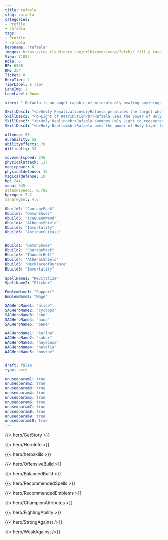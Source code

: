 ```yaml
---
title: rafaela
slug: rafaela
categories: 
- Profile 
- rafaela
tags: 
- Profile
- rafaela
heroname: "rafaela"
images: https://res.cloudinary.com/drlhixyyd/image/fetch/c_fill,g_face,f_auto/https://cdn2-build.mobagenie.my.id/p/images/banner/full/rafaela.jpg
View: 71054 
Role: 6 
BP: 6500
DM: 254 
Ticket: 0 
HeroTier: 2 
TierLabel: S Tier 
LaneImg: 2
LaneLabel: Roam 

story: " Rafaela is an angel capable of miraculously healing anything. It is said that when she appears, all pain suddenly vanishes, all wounds instantly heal, and all evil disperses like rain clouds when the sun comes out. Now Rafaela has descended upon the Land of Dawn in the hopes of using her miraculous powers to restore peace to the land. "

SkillDesc1: "<b>Deity Penalization<br>Rafaela penalizes the target who has killed her (the target should be within a certain range). She charges for 2s and then sends the penalization power to the target, dealing <font color='#E5CB19'>(True Damage)</font> equal to 20% of the target's Max HP. It can be blocked by other enemy heroes. This skill works only on enemy heroes."   
SkillDesc2: "<b>Light of Retribution<br>Rafaela uses the power of Holy Light to deal 225<font color='#27C0C7'>( +120% Total Magic Power)</font> <font color='#3B69FF'>(Magic Damage)</font> to three nearest enemies, revealing them for a short period of time and slowing them by 40% for 1.5s. If this skill hits the same target multiple times within 5s, its damage will be increased by 20% after each hit. Stacks up to 3 times."   
SkillDesc3: "<b>Holy Healing<br>Rafaela summons Holy Light to regenerate 250<font color='#27C0C7'>( +50% Total Magic Power)</font> HP for herself and the most-injured nearby ally. Regenerates 100<font color='#27C0C7'>( +25% Total Magic Power)</font> HP for other nearby allied heroes. Increases their Movement Speed by 50% within the following 1.5s."   
SkillDesc4: "<b>Holy Baptism<br>Rafaela uses the power of Holy Light to punish enemies in front of her, dealing 460<font color='#27C0C7'>( +120% Total Magic Power)</font> <font color='#3B69FF'>(Magic Damage)</font> and stunning them for 1.5s."  

offense: 50 
durability: 52 
abilityeffects: 70 
difficulty: 33 

movementspeed: 245
physicalattack: 117
magicpower: 0
physicaldefense: 15
magicaldefense: 10
hp: 2441
mana: 545
attackspeed:: 0.792
hpregen: 7.2
manaregen:: 4.6
 
Obuild1: "CourageMask"  
Obuild2: "DemonShoes" 
Obuild3: "IceQueenWand" 
Obuild4: "AthenasShield" 
Obuild5: "Immortality" 
Obuild6: "AntiqueCuirass" 


Bbuild1: "DemonShoes"  
Bbuild2: "CourageMask" 
Bbuild3: "ThunderBelt" 
Bbuild4: "AthenasShield" 
Bbuild5: "NecklaceofDurance" 
Bbuild6: "Immortality" 

SpellName1: "Revitalize" 
SpellName2: "Flicker"   

EmblemName1: "Support" 
EmblemName2: "Mage"    

SAGHeroName1: "alice"
SAGHeroName2: "cyclops"
SAGHeroName3: "sun"
SAGHeroName4: "nana"
SAGHeroName5: "bane"

WAGHeroName1: "karina"
WAGHeroName2: "saber"
WAGHeroName3: "hayabusa"
WAGHeroName4: "natalia"
WAGHeroName5: "moskov"


draft: false
type: hero

unusedparam1: true
unusedparam2: true
unusedparam3: true
unusedparam4: true
unusedparam5: true
unusedparam6: true
unusedparam7: true
unusedparam8: true
unusedparam9: true
unusedparam10: true
---
```



{{< hero/GetStory >}}

{{< hero/HeroInfo >}}
 
{{< hero/heroskills >}}

{{< hero/OffensiveBuild >}} 

{{< hero/BalancedBuild >}}


{{< hero/RecommendedSpells >}}  

{{< hero/RecommendedEmblems >}}   


{{< hero/ChampionAttributes >}}


{{< hero/FightingAbility >}}

{{< hero/StrongAgainst />}}

{{< hero/WeakAgainst />}}
